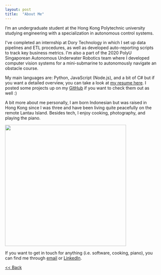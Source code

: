 ```yaml
---
layout: post
title:  "About Me"
---
```


I’m an undergraduate student at the Hong Kong Polytechnic university studying engineering with a specialization in autonomous control systems.

I've completed an internship at Dory Technology in which I set up data pipelines and ETL procedures, as well as developed auto-reporting scripts to track key business metrics. I'm also a part of the 2020 PolyU Singaporean Autonomous Underwater Robotics team where I developed computer vision systems for a mini-submarine to autonomously navigate an obstacle course.

My main languages are: Python, JavaScript (Node.js), and a bit of C# but if you want a detailed overview, you can take a look at [my resume here][resume]. I posted some projects up on my [GitHub][gh] if you want to check them out as well :)

A bit more about me personally, I am born Indonesian but was raised in Hong Kong since I was three and have been living quite peacefully on the remote Lantau Island. Besides tech, I enjoy cooking, photography, and playing the piano. 

<img src="../assets/3963-22.jpg"  width="400">


If you want to get in touch for anything (i.e. software, cooking, piano), you can find me through [email][em] or [LinkedIn][li].

[<< Back][back]

[resume]: ../assets/ali-adnan_cv.pdf
[fb-data]: https://github.com/aliadnani/fb_message_analysis
[lofi]: ./404.html
[gh]: https://github.com/aliadnani
[em]: mailto:ali.adnani@hotmail.com
[li]: https://www.linkedin.com/in/ali-adnan-b89303160/
[back]: ../
